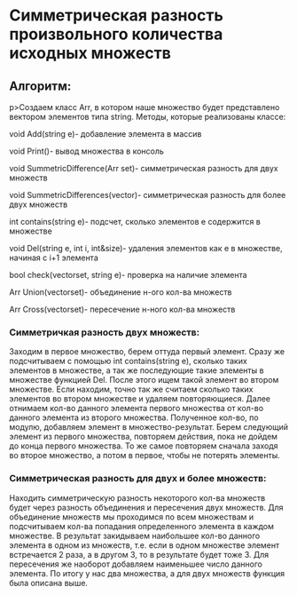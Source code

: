 <h1>Симметрическая разность произвольного количества исходных множеств</h1>
<h2>Алгоритм:</h2>
p>Создаем класс Arr, в котором наше множество будет представлено вектором элементов типа string. Методы, которые реализованы классе:</p>
<p>void Add(string e)- добавление элемента в массив</p>
<p>void Print()- вывод множества в консоль</p>
<p>void SummetricDifference(Arr set)- симметрическая разность для двух множеств</p>
<p>void SummetricDifferences(vector)- симметрическая разность для более двух множеств</p>
<p>int contains(string e)- подсчет, сколько элементов е содержится в множестве</p>
<p>void Del(string e, int i, int&size)- удаления элементов как е в множестве, начиная с i+1 элемента</p>
<p>bool check(vector<Arr>set, string e)- проверка на наличие элемента</p>
<p>Arr Union(vector<Arr>set)- объединение н-ого кол-ва множеств</p>
<p>Arr Cross(vector<Arr>set)- пересечение н-ного кол-ва множеств</p>
<h3>Симметричкая разность двух множеств:</h3>
<p>Заходим в первое множество, берем оттуда первый элемент. Сразу же подсчитываем с помощью int contains(string e), сколько таких элементов в множестве, а так же последующие такие элементы в множестве функцией Del. После этого ищем такой элемент во втором множестве. Если находим, точно так же считаем сколько таких элементов во втором множестве и удаляем повторяющиеся. Далее отнимаем кол-во данного элемента первого множества от кол-во данного элемента из второго множества. Полученное кол-во, по модулю, добавляем элемент в множество-результат. Берем следующий элемент из первого множества, повторяем действия, пока не дойдем до конца первого множества. То же самое повторяем сначала заходя во второе множество, а потом в первое, чтобы не потерять элементы.</p>
<h3>Симметрическая разность для двух и более множеств:</h3>
<p>Находить симметрическую разность некоторого кол-ва множеств будет через разность объединения и пересечения двух множеств. Для объединение множеств мы проходимся по всем множествам и подсчитываем кол-ва попадания определенного элемента в каждом множестве. В результат закидываем наибольшее кол-во данного элемента в одном из множеств, т.е. если в одном множестве элемент встречается 2 раза, а в другом 3, то в результате будет тоже 3. Для пересечения же наоборот добавляем наименьшее число данного элемента. По итогу у нас два множества, а для двух множеств функция была описана выше.</p>